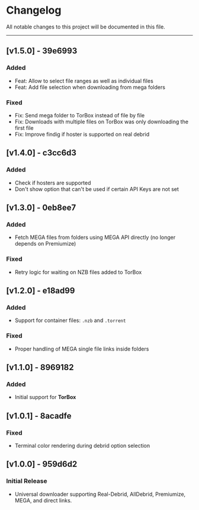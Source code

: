 # Changelog

All notable changes to this project will be documented in this file.

---
## [v1.5.0] - 39e6993
### Added
- Feat: Allow to select file ranges as well as individual files
- Feat: Add file selection when downloading from mega folders
### Fixed
- Fix: Send mega folder to TorBox instead of file by file
- Fix: Downloads with multiple files on TorBox was only downloading the first file
- Fix: Improve findig if hoster is supported on real debrid

## [v1.4.0] - c3cc6d3
### Added
- Check if hosters are supported
- Don't show option that can't be used if certain API Keys are not set

## [v1.3.0] - 0eb8ee7
### Added
- Fetch MEGA files from folders using MEGA API directly (no longer depends on Premiumize)
### Fixed
- Retry logic for waiting on NZB files added to TorBox

## [v1.2.0] - e18ad99
### Added
- Support for container files: `.nzb` and `.torrent`
### Fixed
- Proper handling of MEGA single file links inside folders

## [v1.1.0] - 8969182
### Added
- Initial support for **TorBox**

## [v1.0.1] - 8acadfe
### Fixed
- Terminal color rendering during debrid option selection

## [v1.0.0] - 959d6d2
### Initial Release
- Universal downloader supporting Real-Debrid, AllDebrid, Premiumize, MEGA, and direct links.
